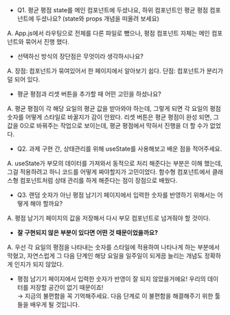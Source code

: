 - Q1. 평균 평점 state를 메인 컴포넌트에 두셨나요, 하위 컴포넌트인 평균 평점 컴포넌트에 두셨나요?
(state와 props 개념을 떠올려 보세요)

A. App.js에서 라우팅으로 전체를 다른 파일로 뺐으나, 평점 컴포넌트 자체는 메인 컴포넌트와 묶어서 진행 했다.

- 선택하신 방식의 장단점은 무엇이라 생각하시나요?

A. 장점: 컴포넌트가 묶여있어서 한 페이지에서 알아보기 쉽다.
단점: 컴포넌트가 분리가 덜 되어 있다.

- 평균 평점과 리셋 버튼을 추가할 때 어떤 고민을 하셨나요?

A. 평균 평점이 각 해당 요일의 평균 값을 받아와야 하는데, 그렇게 되면 각 요일의 평점 숫자를 어떻게 스타일로 바꿀지가 감이 안왔다.
리셋 버튼은 평균 평점이 완성 되면, 그 값을 0으로 바꿔주는 작업으로 보이는데, 평균 평점에서 막혀서 진행을 더 할 수가 없었다.

- Q2. 과제 구현 간, 상태관리를 위해 useState를 사용해보고 배운 점을 적어주세요.

A. useState가 부모의 데이터를 가져와서 동적으로 처리 해준다는 부분은 이해 했는데, 그걸 적용하려고 하니 코드를 어떻게 짜야할지가 고민이었다.
함수형 컴포넌트에서 클래스형 컴포넌트처럼 상태 관리를 하게 해준다는 점이 장점으로 배웠다.

- Q3. 랜덤 숫자가 아닌 평점 남기기 페이지에서 입력한 숫자를 반영하기 위해서는 어떻게 해야 할까요?

A. 평점 남기기 페이지의 값을 저장해서 다시 부모 컴포넌트로 넘겨줘야 할 것이다.

- **잘 구현되지 않은 부분이 있다면 어떤 것 때문이었을까요?**

A. 우선 각 요일의 평점을 나타내는 숫자를 스타일에 적용하여 나타나게 하는 부분에서 막혔고, 자연스럽게 그 다음 단계인 해당 요일을 일주일이 되게끔 늘리는 개념도 정확하게 인지가 되지 않았다.

- 평점 남기기 페이지에서 입력한 숫자가 반영이 잘 되지 않았을거에요! 우리의 데이터를 저장할 공간이 없기 때문이죠!    
→ 지금의 불편함을 꼭 기억해주세요. 다음 단계로 이 불편함을 해결해주기 위한 툴들을 배우게 될 것입니다.



<!-- # Getting Started with Create React App

This project was bootstrapped with [Create React App](https://github.com/facebook/create-react-app).

## Available Scripts

In the project directory, you can run:

### `yarn start`

Runs the app in the development mode.\
Open [http://localhost:3000](http://localhost:3000) to view it in your browser.

The page will reload when you make changes.\
You may also see any lint errors in the console.

### `yarn test`

Launches the test runner in the interactive watch mode.\
See the section about [running tests](https://facebook.github.io/create-react-app/docs/running-tests) for more information.

### `yarn build`

Builds the app for production to the `build` folder.\
It correctly bundles React in production mode and optimizes the build for the best performance.

The build is minified and the filenames include the hashes.\
Your app is ready to be deployed!

See the section about [deployment](https://facebook.github.io/create-react-app/docs/deployment) for more information.

### `yarn eject`

**Note: this is a one-way operation. Once you `eject`, you can't go back!**

If you aren't satisfied with the build tool and configuration choices, you can `eject` at any time. This command will remove the single build dependency from your project.

Instead, it will copy all the configuration files and the transitive dependencies (webpack, Babel, ESLint, etc) right into your project so you have full control over them. All of the commands except `eject` will still work, but they will point to the copied scripts so you can tweak them. At this point you're on your own.

You don't have to ever use `eject`. The curated feature set is suitable for small and middle deployments, and you shouldn't feel obligated to use this feature. However we understand that this tool wouldn't be useful if you couldn't customize it when you are ready for it.

## Learn More

You can learn more in the [Create React App documentation](https://facebook.github.io/create-react-app/docs/getting-started).

To learn React, check out the [React documentation](https://reactjs.org/).

### Code Splitting

This section has moved here: [https://facebook.github.io/create-react-app/docs/code-splitting](https://facebook.github.io/create-react-app/docs/code-splitting)

### Analyzing the Bundle Size

This section has moved here: [https://facebook.github.io/create-react-app/docs/analyzing-the-bundle-size](https://facebook.github.io/create-react-app/docs/analyzing-the-bundle-size)

### Making a Progressive Web App

This section has moved here: [https://facebook.github.io/create-react-app/docs/making-a-progressive-web-app](https://facebook.github.io/create-react-app/docs/making-a-progressive-web-app)

### Advanced Configuration

This section has moved here: [https://facebook.github.io/create-react-app/docs/advanced-configuration](https://facebook.github.io/create-react-app/docs/advanced-configuration)

### Deployment

This section has moved here: [https://facebook.github.io/create-react-app/docs/deployment](https://facebook.github.io/create-react-app/docs/deployment)

### `yarn build` fails to minify

This section has moved here: [https://facebook.github.io/create-react-app/docs/troubleshooting#npm-run-build-fails-to-minify](https://facebook.github.io/create-react-app/docs/troubleshooting#npm-run-build-fails-to-minify)
 -->
